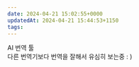 ```yaml
---
date: 2024-04-21 15:02:55+0000
updatedAt: 2024-04-21 15:44:53+1150
tags: 
---
```

AI 번역 툴  
다른 번역기보다 번역을 잘해서 유심히 보는중 : )